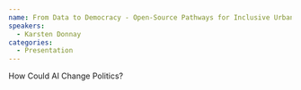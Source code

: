 ```yaml
--- 
name: From Data to Democracy - Open-Source Pathways for Inclusive Urban Futures
speakers: 
  - Karsten Donnay
categories:
  - Presentation
---
```


How Could AI Change Politics?